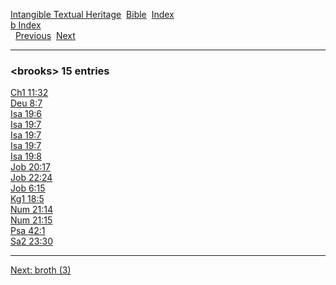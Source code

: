 [Intangible Textual Heritage](../../index)  [Bible](../index) 
[Index](index)   
[b Index](_b_)  
  [Previous](c01720)  [Next](c01722) 

------------------------------------------------------------------------

### &lt;brooks&gt; 15 entries

[Ch1 11:32](../kjv/ch1011.htm#032)  
[Deu 8:7](../kjv/deu008.htm#007)  
[Isa 19:6](../kjv/isa019.htm#006)  
[Isa 19:7](../kjv/isa019.htm#007)  
[Isa 19:7](../kjv/isa019.htm#007)  
[Isa 19:7](../kjv/isa019.htm#007)  
[Isa 19:8](../kjv/isa019.htm#008)  
[Job 20:17](../kjv/job020.htm#017)  
[Job 22:24](../kjv/job022.htm#024)  
[Job 6:15](../kjv/job006.htm#015)  
[Kg1 18:5](../kjv/kg1018.htm#005)  
[Num 21:14](../kjv/num021.htm#014)  
[Num 21:15](../kjv/num021.htm#015)  
[Psa 42:1](../kjv/psa042.htm#001)  
[Sa2 23:30](../kjv/sa2023.htm#030)  

------------------------------------------------------------------------

[Next: broth (3)](c01722)

